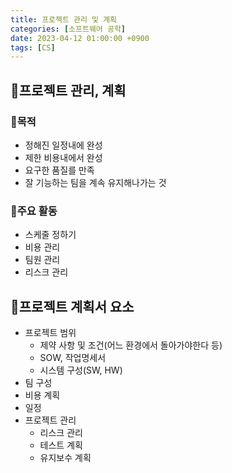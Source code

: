 ```yaml
---
title: 프로젝트 관리 및 계획
categories: [소프트웨어 공학]
date: 2023-04-12 01:00:00 +0900
tags: [CS]
---
```


## 📌프로젝트 관리, 계획

### 📖목적

- 정해진 일정내에 완성
- 제한 비용내에서 완성
- 요구한 품질를 만족
- 잘 기능하는 팀을 계속 유지해나가는 것

### 📖주요 활동

- 스케줄 정하기
- 비용 관리
- 팀원 관리
- 리스크 관리

## 📌프로젝트 계획서 요소

- 프로젝트 범위
  - 제약 사항 및 조건(어느 환경에서 돌아가야한다 등)
  - SOW, 작업명세서
  - 시스템 구성(SW, HW)
- 팀 구성
- 비용 계획
- 일정
- 프로젝트 관리
  - 리스크 관리
  - 테스트 계획
  - 유지보수 계획

